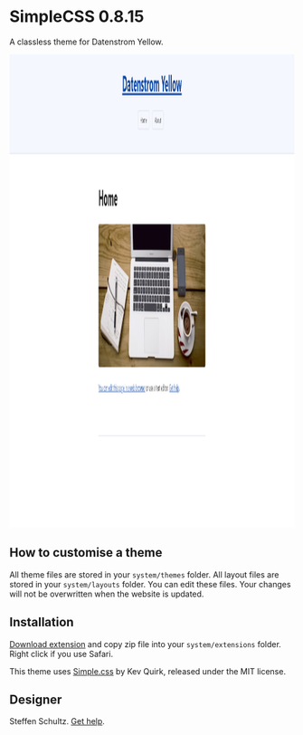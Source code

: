 # SimpleCSS 0.8.15

A classless theme for Datenstrom Yellow.

<p align="center"><img src="simplecss-screenshot.png?raw=true" width="795" height="836" alt="Screenshot"></p>

## How to customise a theme

All theme files are stored in your `system/themes` folder. All layout files are stored in your `system/layouts` folder. You can edit these files. Your changes will not be overwritten when the website is updated.

## Installation

[Download extension](https://github.com/datenstrom/yellow-extensions/raw/master/zip/simplecss.zip) and copy zip file into your `system/extensions` folder. Right click if you use Safari.

This theme uses [Simple.css](https://simplecss.org/) by Kev Quirk, released under the MIT license. 

## Designer

Steffen Schultz. [Get help](https://github.com/schulle4u/yellow-extensions-schulle4u/issues).

